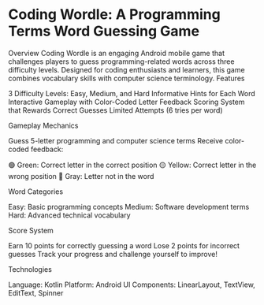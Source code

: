 # Coding Wordle: A Programming Terms Word Guessing Game
Overview
Coding Wordle is an engaging Android mobile game that challenges players to guess programming-related words across three difficulty levels. Designed for coding enthusiasts and learners, this game combines vocabulary skills with computer science terminology.
Features

3 Difficulty Levels: Easy, Medium, and Hard
Informative Hints for Each Word
Interactive Gameplay with Color-Coded Letter Feedback
Scoring System that Rewards Correct Guesses
Limited Attempts (6 tries per word)

Gameplay Mechanics

Guess 5-letter programming and computer science terms
Receive color-coded feedback:

🟢 Green: Correct letter in the correct position
🟡 Yellow: Correct letter in the wrong position
🔘 Gray: Letter not in the word



Word Categories

Easy: Basic programming concepts
Medium: Software development terms
Hard: Advanced technical vocabulary

Score System

Earn 10 points for correctly guessing a word
Lose 2 points for incorrect guesses
Track your progress and challenge yourself to improve!

Technologies

Language: Kotlin
Platform: Android
UI Components: LinearLayout, TextView, EditText, Spinner
